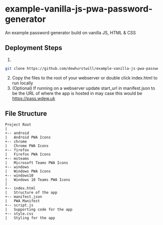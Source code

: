 # example-vanilla-js-pwa-password-generator
An example password generator build on vanilla JS, HTML &amp; CSS

## Deployment Steps

1. 

```bash 
git clone https://github.com/dewhurstwill/example-vanilla-js-pwa-password-generator.git
```

2. Copy the files to the root of your webserver or double click index.html to run locally
3. (Optional) If running on a webserver update start_url in manifest.json to be the URL of where the app is hosted in may case this would be https://pass.wdew.uk


## File Structure

```
Project Root
|
+-- android 
|   Android PWA Icons
+-- chrome
|   Chrome PWA Icons
+-- firefox
|   Firefox PWA Icons
+-- msteams
|   Microsoft Teams PWA Icons
+-- windows
|   Windows PWA Icons
+-- windows10
|   Windows 10 Teams PWA Icons
|
+-- index.html
|   Structure of the app
+-- manifest.json
|   PWA Manifest
+-- script.js
|   Supporting code for the app
+-- style.css
|   Styling for the app
```

